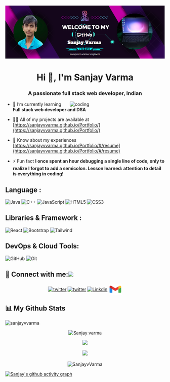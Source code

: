 ![logo](https://github.com/SanjayvVarma/SanjayvVarma/blob/main/Screenshot%202024-03-21%20171219.png)

<h1 align="center">Hi 👋, I'm Sanjay Varma</h1>
<h3 align="center">A passionate full stack web developer, Indian</h3>

<img align="right" alt="coding" width="300" src="https://cdn.dribbble.com/users/1019864/screenshots/3079099/codeloop.gif">


- 🌱 I’m currently learning **Full stack web developer and DSA**

- 👨‍💻 All of my projects are available at [https://sanjayvvarma.github.io/Portfolio/](https://sanjayvvarma.github.io/Portfolio/)

- 📄 Know about my experiences [https://sanjayvvarma.github.io/Portfolio/#/resume](https://sanjayvvarma.github.io/Portfolio/#/resume)

- ⚡ Fun fact **I once spent an hour debugging a single line of code, only to realize I forgot to add a semicolon. Lesson learned: attention to detail is everything in coding!**


## Language :
![Java](https://img.shields.io/badge/Java-ED8B00?style=for-the-badge&logo=java&logoColor=white)
![C++](https://img.shields.io/badge/C%2B%2B-00599C?style=for-the-badge&logo=c%2B%2B&logoColor=white)
![JavaScript](https://img.shields.io/badge/-JavaScript-black?style=flat-square&logo=javascript)
![HTML5](https://img.shields.io/badge/HTML5-E34F26?style=for-the-badge&logo=html5&logoColor=white)
![CSS3](https://img.shields.io/badge/CSS3-1572B6?style=for-the-badge&logo=css3&logoColor=white)


## Libraries & Framework :

![React](https://img.shields.io/badge/React-20232A?style=for-the-badge&logo=react&logoColor=61DAFB)
![Bootstrap](	https://img.shields.io/badge/Bootstrap-563D7C?style=for-the-badge&logo=bootstrap&logoColor=white)
![Tailwind](	https://img.shields.io/badge/Tailwind-ED8B00?style=for-the-badge&logo=bootstrap&logoColor=blue)


## DevOps & Cloud Tools:

![GitHub](https://img.shields.io/badge/GitHub-100000?style=for-the-badge&logo=github&logoColor=white)
![Git](https://img.shields.io/badge/Git-F05032?style=for-the-badge&logo=git&logoColor=white)


## 🔎 Connect with me:<img height="60px" src="https://raw.githubusercontent.com/ShahriarShafin/ShahriarShafin/main/Assets/handshake.gif" />
<p align="center">
<a href="https://www.instagram.com/sanjayazad_" target="blank"><img align="center" src="https://img.icons8.com/?size=256&id=Xy10Jcu1L2Su&format=png" alt="twitter" height="40" width="40" /></a>
<a href="https://twitter.com/sanjayazad_" target="blank"><img align="center" src="https://raw.githubusercontent.com/rahuldkjain/github-profile-readme-generator/master/src/images/icons/Social/twitter.svg" alt="twitter" height="30" width="40" /></a>
<a href="https://www.linkedin.com/in/sanjayvvarma/" target="blank"><img align="center" src="https://raw.githubusercontent.com/rahuldkjain/github-profile-readme-generator/master/src/images/icons/Social/linked-in-alt.svg" alt="Linkdin" height="30" width="40" /></a>
<a href="mailto:skvarma914@gmail.com" target="blank"><img align="center" src="https://raw.githubusercontent.com/Shubham56-droid/Shubham56-droid/main/images/icons8-gmail.svg" alt="Gmail" height="33" width="42" /></a>
<br/>
</p>


## 📊 My Github Stats

<p align="left"> <img src="https://komarev.com/ghpvc/?username=sanjayvvarma&label=Profile%20views&color=0e75b6&style=flat" alt="sanjayvvarma" /> </p>

<p align="center" width="100%" >
<a href="https://github.com/ryo-ma/github-profile-trophy"><img src="https://github-profile-trophy.vercel.app/?username=SanjayvVarma" alt="Sanjay varma" />
</a> 
</p>

<p align="center" width="100%" >
<img margin="20px" src= "https://github-readme-stats.vercel.app/api?username=SanjayvVarma&&show_icons=true&title_color=ffffff&icon_color=bb2acf&text_color=daf7dc&bg_color=151515">
</p>

<p align="center" width="100%" >
<img margin="20px" src="https://github-readme-stats.vercel.app/api/top-langs/?username=SanjayvVarma&layout=compact">
</p>

<p align="center" width="100%" ><img align="center" src="https://github-readme-streak-stats.herokuapp.com/?user=SanjayvVarma&" alt="SanjayvVarma" /></p>

[![Sanjay's github activity graph](https://github-readme-activity-graph.vercel.app/graph?username=SanjayvVarma&bg_color=000000&color=ffffff&line=ff0088&point=ffffff&area=true&hide_border=true)](https://github.com/ashutosh00710/github-readme-activity-graph)
